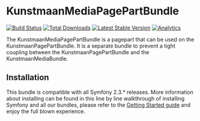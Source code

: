# KunstmaanMediaPagePartBundle

[![Build Status](https://travis-ci.org/Kunstmaan/KunstmaanMediaPagePartBundle.png?branch=master)](http://travis-ci.org/Kunstmaan/KunstmaanMediaPagePartBundle)
[![Total Downloads](https://poser.pugx.org/kunstmaan/media-pagepart-bundle/downloads.png)](https://packagist.org/packages/kunstmaan/media-pagepart-bundle)
[![Latest Stable Version](https://poser.pugx.org/kunstmaan/media-pagepart-bundle/v/stable.png)](https://packagist.org/packages/kunstmaan/media-pagepart-bundle)
[![Analytics](https://ga-beacon.appspot.com/UA-3160735-7/Kunstmaan/KunstmaanMediaPagePartBundle)](https://github.com/igrigorik/ga-beacon)

The KunstmaanMediaPagePartBundle is a pagepart that can be used on the KunstmaanPagePartBundle. It is a separate bundle to prevent a tight coupling between the KunstmaanPagePartBundle and the KunstmaanMediaBundle.

## Installation

This bundle is compatible with all Symfony 2.3.* releases. More information about installing can be found in this line by line walkthrough of installing Symfony and all our bundles, please refer to the [Getting Started guide](http://bundles.kunstmaan.be/doc/01_GettingStarted.html) and enjoy the full blown experience.
